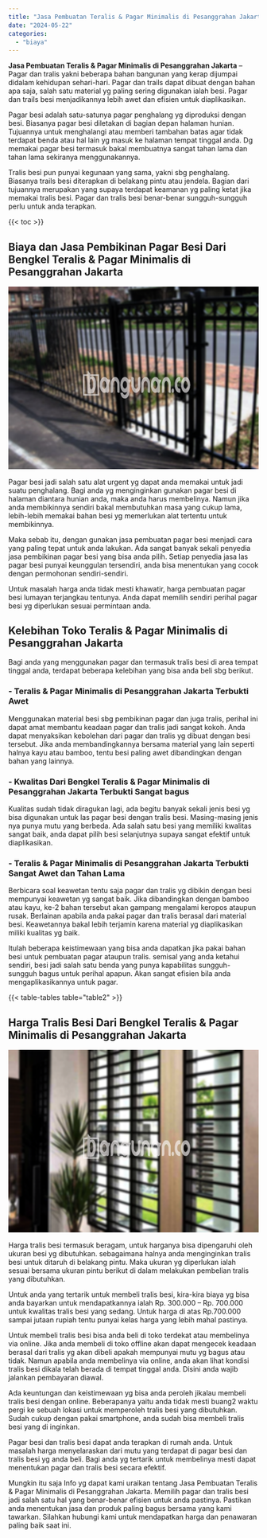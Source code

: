 ```yaml
---
title: "Jasa Pembuatan Teralis & Pagar Minimalis di Pesanggrahan Jakarta"
date: "2024-05-22"
categories: 
  - "biaya"
---
```


**Jasa Pembuatan Teralis & Pagar Minimalis di Pesanggrahan Jakarta** – Pagar dan tralis yakni beberapa bahan bangunan yang kerap dijumpai didalam kehidupan sehari-hari. Pagar dan trails dapat dibuat dengan bahan apa saja, salah satu material yg paling sering digunakan ialah besi. Pagar dan trails besi menjadikannya lebih awet dan efisien untuk diaplikasikan.

Pagar besi adalah satu-satunya pagar penghalang yg diproduksi dengan besi. Biasanya pagar besi diletakan di bagian depan halaman hunian. Tujuannya untuk menghalangi atau memberi tambahan batas agar tidak terdapat benda atau hal lain yg masuk ke halaman tempat tinggal anda. Dg memakai pagar besi termasuk bakal membuatnya sangat tahan lama dan tahan lama sekiranya menggunakannya.

Tralis besi pun punyai kegunaan yang sama, yakni sbg penghalang. Biasanya trails besi diterapkan di belakang pintu atau jendela. Bagian dari tujuannya merupakan yang supaya terdapat keamanan yg paling ketat jika memakai tralis besi. Pagar dan tralis besi benar-benar sungguh-sungguh perlu untuk anda terapkan.

{{< toc >}}

## Biaya dan Jasa Pembikinan Pagar Besi Dari Bengkel Teralis & Pagar Minimalis di Pesanggrahan Jakarta

![Jasa Pembuatan Teralis & Pagar Minimalis di Pesanggrahan Jakarta](/images/pagar-minimalis-murah-53.png)

Pagar besi jadi salah satu alat urgent yg dapat anda memakai untuk jadi suatu penghalang. Bagi anda yg menginginkan gunakan pagar besi di halaman diantara hunian anda, maka anda harus membelinya. Namun jika anda membikinnya sendiri bakal membutuhkan masa yang cukup lama, lebih-lebih memakai bahan besi yg memerlukan alat tertentu untuk membikinnya.

Maka sebab itu, dengan gunakan jasa pembuatan pagar besi menjadi cara yang paling tepat untuk anda lakukan. Ada sangat banyak sekali penyedia jasa pembikinan pagar besi yang bisa anda pilih. Setiap penyedia jasa las pagar besi punyai keunggulan tersendiri, anda bisa menentukan yang cocok dengan permohonan sendiri-sendiri.

Untuk masalah harga anda tidak mesti khawatir, harga pembuatan pagar besi lumayan terjangkau tentunya. Anda dapat memilih sendiri perihal pagar besi yg diperlukan sesuai permintaan anda.

## Kelebihan Toko Teralis & Pagar Minimalis di Pesanggrahan Jakarta

Bagi anda yang menggunakan pagar dan termasuk tralis besi di area tempat tinggal anda, terdapat beberapa kelebihan yang bisa anda beli sbg berikut.

### \- Teralis & Pagar Minimalis di Pesanggrahan Jakarta Terbukti Awet

Menggunakan material besi sbg pembikinan pagar dan juga tralis, perihal ini dapat amat membantu keadaan pagar dan tralis jadi sangat kokoh. Anda dapat menyaksikan kebolehan dari pagar dan tralis yg dibuat dengan besi tersebut. Jika anda membandingkannya bersama material yang lain seperti halnya kayu atau bamboo, tentu besi paling awet dibandingkan dengan bahan yang lainnya.

### \- Kwalitas Dari Bengkel Teralis & Pagar Minimalis di Pesanggrahan Jakarta Terbukti Sangat bagus

Kualitas sudah tidak diragukan lagi, ada begitu banyak sekali jenis besi yg bisa digunakan untuk las pagar besi dengan tralis besi. Masing-masing jenis nya punya mutu yang berbeda. Ada salah satu besi yang memiliki kwalitas sangat baik, anda dapat pilih besi selanjutnya supaya sangat efektif untuk diaplikasikan.

### \- Teralis & Pagar Minimalis di Pesanggrahan Jakarta Terbukti Sangat Awet dan Tahan Lama

Berbicara soal keawetan tentu saja pagar dan tralis yg dibikin dengan besi mempunyai keawetan yg sangat baik. Jika dibandingkan dengan bamboo atau kayu, ke-2 bahan tersebut akan gampang mengalami keropos ataupun rusak. Berlainan apabila anda pakai pagar dan tralis berasal dari material besi. Keawetannya bakal lebih terjamin karena material yg diaplikasikan miliki kualitas yg baik.

Itulah beberapa keistimewaan yang bisa anda dapatkan jika pakai bahan besi untuk pembuatan pagar ataupun tralis. semisal yang anda ketahui sendiri, besi jadi salah satu benda yang punya kapabilitas sungguh-sungguh bagus untuk perihal apapun. Akan sangat efisien bila anda mengaplikasikannya untuk pagar.

{{< table-tables table="table2" >}}

## Harga Tralis Besi Dari Bengkel Teralis & Pagar Minimalis di Pesanggrahan Jakarta

![Jasa Pembuatan Teralis & Pagar Minimalis di Pesanggrahan Jakarta](/images/teralis-minimalis-murah-35.png)

Harga tralis besi termasuk beragam, untuk harganya bisa dipengaruhi oleh ukuran besi yg dibutuhkan. sebagaimana halnya anda menginginkan tralis besi untuk ditaruh di belakang pintu. Maka ukuran yg diperlukan ialah sesuai bersama ukuran pintu berikut di dalam melakukan pembelian tralis yang dibutuhkan.

Untuk anda yang tertarik untuk membeli tralis besi, kira-kira biaya yg bisa anda bayarkan untuk mendapatkannya ialah Rp. 300.000 – Rp. 700.000 untuk kwalitas tralis besi yang sedang. Untuk harga di atas Rp.700.000 sampai jutaan rupiah tentu punyai kelas harga yang lebih mahal pastinya.

Untuk membeli tralis besi bisa anda beli di toko terdekat atau membelinya via online. Jika anda membeli di toko offline akan dapat mengecek keadaan berasal dari tralis yg akan dibeli apakah mempunyai mutu yg bagus atau tidak. Namun apabila anda membelinya via online, anda akan lihat kondisi tralis besi dikala telah berada di tempat tinggal anda. Disini anda wajib jalankan pembayaran diawal.

Ada keuntungan dan keistimewaan yg bisa anda peroleh jikalau membeli tralis besi dengan online. Beberapanya yaitu anda tidak mesti buang2 waktu pergi ke sebuah lokasi untuk memperoleh tralis besi yang dibutuhkan. Sudah cukup dengan pakai smartphone, anda sudah bisa membeli tralis besi yang di inginkan.

Pagar besi dan tralis besi dapat anda terapkan di rumah anda. Untuk masalah harga menyelaraskan dari mutu yang terdapat di pagar besi dan tralis besi yg anda beli. Bagi anda yg tertarik untuk membelinya mesti dapat menentukan pagar dan tralis besi secara efektif.

Mungkin itu saja Info yg dapat kami uraikan tentang Jasa Pembuatan Teralis & Pagar Minimalis di Pesanggrahan Jakarta. Memilih pagar dan tralis besi jadi salah satu hal yang benar-benar efisien untuk anda pastinya. Pastikan anda menentukan jasa dan produk paling bagus bersama yang kami tawarkan. Silahkan hubungi kami untuk mendapatkan harga dan penawaran paling baik saat ini.
